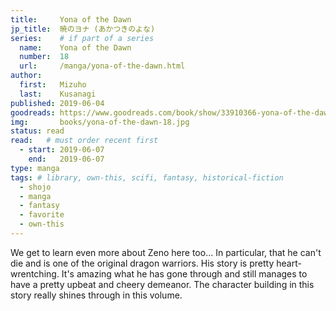 ```yaml
---
title:     Yona of the Dawn
jp_title:  暁のヨナ (あかつきのよな)
series:    # if part of a series
  name:    Yona of the Dawn
  number:  18
  url:     /manga/yona-of-the-dawn.html
author: 
  first:   Mizuho 
  last:    Kusanagi
published: 2019-06-04 
goodreads: https://www.goodreads.com/book/show/33910366-yona-of-the-dawn-vol-18
img:       books/yona-of-the-dawn-18.jpg
status: read
read:   # must order recent first
  - start: 2019-06-07 
    end:   2019-06-07
type: manga
tags: # library, own-this, scifi, fantasy, historical-fiction
  - shojo
  - manga
  - fantasy
  - favorite
  - own-this
---
```


We get to learn even more about Zeno here too... <spoiler>In particular, that he can't die and is one of the original dragon warriors.</spoiler> His story is pretty heart-wrentching. It's amazing what he has gone through and still manages to have a pretty upbeat and cheery demeanor. The character building in this story really shines through in this volume.